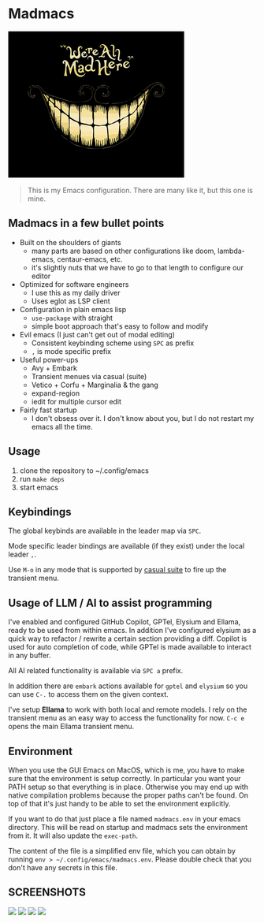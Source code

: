 # Madmacs

![img](assets/logo.png)

> This is my Emacs configuration. There are many like it, but this one is mine.

## Madmacs in a few bullet points

* Built on the shoulders of giants
  * many parts are based on other configurations like doom, lambda-emacs, centaur-emacs, etc.
  * it's slightly nuts that we have to go to that length to configure our editor
* Optimized for software engineers
  * I use this as my daily driver
  * Uses eglot as LSP client
* Configuration in plain emacs lisp
  * `use-package` with straight
  * simple boot approach that's easy to follow and modify
* Evil emacs (I just can't get out of modal editing)
  * Consistent keybinding scheme using `SPC` as prefix
  * `,` is mode specific prefix
* Useful power-ups
  * Avy + Embark
  * Transient menues via casual (suite)
  * Vetico + Corfu + Marginalia & the gang
  * expand-region
  * iedit for multiple cursor edit
* Fairly fast startup
  * I don't obsess over it. I don't know about you, but I do not restart my emacs all the time.


## Usage

1. clone the repository to ~/.config/emacs
2. run `make deps`
3. start emacs

## Keybindings

The global keybinds are available in the leader map via `SPC`.

Mode specific leader bindings are available (if they exist) under the local leader `,`.

Use `M-o` in any mode that is supported by [casual suite](https://github.com/kickingvegas/casual-suite) to fire up the transient menu.


## Usage of LLM / AI to assist programming

I've enabled and configured GitHub Copilot, GPTel, Elysium and Ellama, ready to be used from within emacs.
In addition I've configured elysium as a quick way to refactor / rewrite a certain section providing a diff.
Copilot is used for auto completion of code, while GPTel is made available to interact in any buffer.

All AI related functionality is available via `SPC a` prefix.

In addition there are `embark` actions available for `gptel` and `elysium` so you can use `C-.` to access them on the given context.

I've setup **Ellama** to work with both local and remote models. 
I rely on the transient menu as an easy way to access the functionality for now.
`C-c e` opens the main Ellama transient menu.

## Environment

When you use the GUI Emacs on MacOS, which is me, you have to make sure that the environment is setup correctly.
In particular you want your PATH setup so that everything is in place. Otherwise you may end up with native compilation problems
because the proper paths can't be found. On top of that it's just handy to be able to set the environment explicitly.

If you want to do that just place a file named `madmacs.env` in your emacs directory.
This will be read on startup and madmacs sets the environment from it. It will also update the `exec-path`.

The content of the file is a simplified env file, which you can obtain by running `env > ~/.config/emacs/madmacs.env`.
Please double check that you don't have any secrets in this file.


## SCREENSHOTS
<img src="https://github.com/certainty/madmacs/assets/338957/d74304b2-3a2f-4f71-949e-a23bff07e17a" width=400px>

<img src="https://github.com/certainty/madmacs/assets/338957/ad5a5eda-d22e-41e7-9be0-e667b3c1c8d3" width=400px>


<img src="https://github.com/certainty/madmacs/assets/338957/77bc63dd-93dc-4f75-a81d-75327168c246" width=400px>



<img src="https://github.com/certainty/madmacs/assets/338957/478b536b-28c6-4572-a203-5aa9f7bf030b" width=400px>



